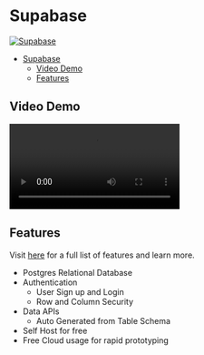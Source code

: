 # Supabase

[![Supabase](https://img.shields.io/github/stars/supabase/supabase?logo=supabase&label=Supabase)](https://github.com/supabase/supabase)

<!--toc:start-->
- [Supabase](#supabase)
  - [Video Demo](#video-demo)
  - [Features](#features)
<!--toc:end-->

## Video Demo

![Supabase](./assets/supabase.mp4)

## Features

Visit [here](https://supabase.com/) for a full list of features and learn more.

- Postgres Relational Database
- Authentication
  - User Sign up and Login
  - Row and Column Security
- Data APIs
  - Auto Generated from Table Schema
- Self Host for free
- Free Cloud usage for rapid prototyping
